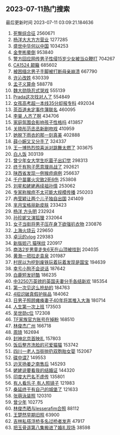 ## 2023-07-11热门搜索 
最后更新时间 2023-07-11 03:09:21.184636 
1. [死臀综合征](https://s.weibo.com/weibo?q=%E6%AD%BB%E8%87%80%E7%BB%BC%E5%90%88%E5%BE%81&t=31&band_rank=1&Refer=top) 2560671
1. [杨洋大大方方营业](https://s.weibo.com/weibo?q=%23%E6%9D%A8%E6%B4%8B%E5%A4%A7%E5%A4%A7%E6%96%B9%E6%96%B9%E8%90%A5%E4%B8%9A%23&t=31&band_rank=2&Refer=top) 1277285
1. [盛世中华何以中国](https://s.weibo.com/weibo?q=%23%E7%9B%9B%E4%B8%96%E4%B8%AD%E5%8D%8E%E4%BD%95%E4%BB%A5%E4%B8%AD%E5%9B%BD%23&t=31&band_rank=3&Refer=top) 1034253
1. [金奎彬晕倒](https://s.weibo.com/weibo?q=%23%E9%87%91%E5%A5%8E%E5%BD%AC%E6%99%95%E5%80%92%23&t=31&band_rank=4&Refer=top) 953840
1. [警方回应网传男子性侵15岁少女被当众鞭打](https://s.weibo.com/weibo?q=%23%E8%AD%A6%E6%96%B9%E5%9B%9E%E5%BA%94%E7%BD%91%E4%BC%A0%E7%94%B7%E5%AD%90%E6%80%A7%E4%BE%B515%E5%B2%81%E5%B0%91%E5%A5%B3%E8%A2%AB%E5%BD%93%E4%BC%97%E9%9E%AD%E6%89%93%23&t=31&band_rank=5&Refer=top) 704267
1. [CA1524 颠簸](https://s.weibo.com/weibo?q=CA1524%20%E9%A2%A0%E7%B0%B8&t=31&band_rank=48&Refer=top) 685602
1. [被困缅北男子手脚被打断母亲崩溃](https://s.weibo.com/weibo?q=%23%E8%A2%AB%E5%9B%B0%E7%BC%85%E5%8C%97%E7%94%B7%E5%AD%90%E6%89%8B%E8%84%9A%E8%A2%AB%E6%89%93%E6%96%AD%E6%AF%8D%E4%BA%B2%E5%B4%A9%E6%BA%83%23&t=31&band_rank=6&Refer=top) 667790
1. [许沁改姓](https://s.weibo.com/weibo?q=%23%E8%AE%B8%E6%B2%81%E6%94%B9%E5%A7%93%23&t=31&band_rank=7&Refer=top) 630339
1. [孟子义算命](https://s.weibo.com/weibo?q=%E5%AD%9F%E5%AD%90%E4%B9%89%E7%AE%97%E5%91%BD&t=31&band_rank=8&Refer=top) 588778
1. [魏大勋隐忍式哭戏](https://s.weibo.com/weibo?q=%23%E9%AD%8F%E5%A4%A7%E5%8B%8B%E9%9A%90%E5%BF%8D%E5%BC%8F%E5%93%AD%E6%88%8F%23&t=31&band_rank=9&Refer=top) 555139
1. [Prada这次找对人了](https://s.weibo.com/weibo?q=%23Prada%E8%BF%99%E6%AC%A1%E6%89%BE%E5%AF%B9%E4%BA%BA%E4%BA%86%23&t=31&band_rank=10&Refer=top) 554849
1. [女孩高考超一本线35分却报专科](https://s.weibo.com/weibo?q=%23%E5%A5%B3%E5%AD%A9%E9%AB%98%E8%80%83%E8%B6%85%E4%B8%80%E6%9C%AC%E7%BA%BF35%E5%88%86%E5%8D%B4%E6%8A%A5%E4%B8%93%E7%A7%91%23&t=31&band_rank=11&Refer=top) 492034
1. [茶百道未定事件簿联名](https://s.weibo.com/weibo?q=%E8%8C%B6%E7%99%BE%E9%81%93%E6%9C%AA%E5%AE%9A%E4%BA%8B%E4%BB%B6%E7%B0%BF%E8%81%94%E5%90%8D&t=31&band_rank=12&Refer=top) 460095
1. [李昊 人齐了啊](https://s.weibo.com/weibo?q=%E6%9D%8E%E6%98%8A%20%E4%BA%BA%E9%BD%90%E4%BA%86%E5%95%8A&t=31&band_rank=13&Refer=top) 434706
1. [家庭氛围会影响孩子性格吗](https://s.weibo.com/weibo?q=%23%E5%AE%B6%E5%BA%AD%E6%B0%9B%E5%9B%B4%E4%BC%9A%E5%BD%B1%E5%93%8D%E5%AD%A9%E5%AD%90%E6%80%A7%E6%A0%BC%E5%90%97%23&t=31&band_rank=14&Refer=top) 413857
1. [关晓彤范丞丞新剧吻戏](https://s.weibo.com/weibo?q=%23%E5%85%B3%E6%99%93%E5%BD%A4%E8%8C%83%E4%B8%9E%E4%B8%9E%E6%96%B0%E5%89%A7%E5%90%BB%E6%88%8F%23&t=31&band_rank=15&Refer=top) 410959
1. [她脱下雨衣的那一刻真美](https://s.weibo.com/weibo?q=%23%E5%A5%B9%E8%84%B1%E4%B8%8B%E9%9B%A8%E8%A1%A3%E7%9A%84%E9%82%A3%E4%B8%80%E5%88%BB%E7%9C%9F%E7%BE%8E%23&t=31&band_rank=50&Refer=top) 402888
1. [薛小婉又又分手了](https://s.weibo.com/weibo?q=%23%E8%96%9B%E5%B0%8F%E5%A9%89%E5%8F%88%E5%8F%88%E5%88%86%E6%89%8B%E4%BA%86%23&t=31&band_rank=16&Refer=top) 324337
1. [王一博热烈惊喜派对跳舞太燃了](https://s.weibo.com/weibo?q=%23%E7%8E%8B%E4%B8%80%E5%8D%9A%E7%83%AD%E7%83%88%E6%83%8A%E5%96%9C%E6%B4%BE%E5%AF%B9%E8%B7%B3%E8%88%9E%E5%A4%AA%E7%87%83%E4%BA%86%23&t=31&band_rank=18&Refer=top) 303675
1. [白人饭](https://s.weibo.com/weibo?q=%E7%99%BD%E4%BA%BA%E9%A5%AD&t=31&band_rank=31&Refer=top) 303139
1. [曾少年女大学生吃菌子出幻觉](https://s.weibo.com/weibo?q=%23%E6%9B%BE%E5%B0%91%E5%B9%B4%E5%A5%B3%E5%A4%A7%E5%AD%A6%E7%94%9F%E5%90%83%E8%8F%8C%E5%AD%90%E5%87%BA%E5%B9%BB%E8%A7%89%23&t=31&band_rank=17&Refer=top) 298313
1. [终于有狗子愿意理肖战了](https://s.weibo.com/weibo?q=%23%E7%BB%88%E4%BA%8E%E6%9C%89%E7%8B%97%E5%AD%90%E6%84%BF%E6%84%8F%E7%90%86%E8%82%96%E6%88%98%E4%BA%86%23&t=31&band_rank=47&Refer=top) 292621
1. [陕西省发现一例猴痘病例](https://s.weibo.com/weibo?q=%23%E9%99%95%E8%A5%BF%E7%9C%81%E5%8F%91%E7%8E%B0%E4%B8%80%E4%BE%8B%E7%8C%B4%E7%97%98%E7%97%85%E4%BE%8B%23&t=31&band_rank=19&Refer=top) 256637
1. [千户苗寨火灾致2死6伤](https://s.weibo.com/weibo?q=%23%E5%8D%83%E6%88%B7%E8%8B%97%E5%AF%A8%E7%81%AB%E7%81%BE%E8%87%B42%E6%AD%BB6%E4%BC%A4%23&t=31&band_rank=34&Refer=top) 253808
1. [刘星和姥姥再续祖孙情](https://s.weibo.com/weibo?q=%23%E5%88%98%E6%98%9F%E5%92%8C%E5%A7%A5%E5%A7%A5%E5%86%8D%E7%BB%AD%E7%A5%96%E5%AD%99%E6%83%85%23&t=31&band_rank=26&Refer=top) 253062
1. [专家称猴痘不太可能大规模传播](https://s.weibo.com/weibo?q=%23%E4%B8%93%E5%AE%B6%E7%A7%B0%E7%8C%B4%E7%97%98%E4%B8%8D%E5%A4%AA%E5%8F%AF%E8%83%BD%E5%A4%A7%E8%A7%84%E6%A8%A1%E4%BC%A0%E6%92%AD%23&t=31&band_rank=22&Refer=top) 250203
1. [冉莹颖让两个儿子独自出国](https://s.weibo.com/weibo?q=%23%E5%86%89%E8%8E%B9%E9%A2%96%E8%AE%A9%E4%B8%A4%E4%B8%AA%E5%84%BF%E5%AD%90%E7%8B%AC%E8%87%AA%E5%87%BA%E5%9B%BD%23&t=31&band_rank=24&Refer=top) 241409
1. [芈月宝格丽新皮肤](https://s.weibo.com/weibo?q=%23%E8%8A%88%E6%9C%88%E5%AE%9D%E6%A0%BC%E4%B8%BD%E6%96%B0%E7%9A%AE%E8%82%A4%23&t=31&band_rank=20&Refer=top) 233423
1. [杨洋 方头明](https://s.weibo.com/weibo?q=%E6%9D%A8%E6%B4%8B%20%E6%96%B9%E5%A4%B4%E6%98%8E&t=31&band_rank=21&Refer=top) 232924
1. [孙珍妮又演狐狸](https://s.weibo.com/weibo?q=%E5%AD%99%E7%8F%8D%E5%A6%AE%E5%8F%88%E6%BC%94%E7%8B%90%E7%8B%B8&t=31&band_rank=23&Refer=top) 232064
1. [女子当街将男子压在身下欲强扒衣物](https://s.weibo.com/weibo?q=%23%E5%A5%B3%E5%AD%90%E5%BD%93%E8%A1%97%E5%B0%86%E7%94%B7%E5%AD%90%E5%8E%8B%E5%9C%A8%E8%BA%AB%E4%B8%8B%E6%AC%B2%E5%BC%BA%E6%89%92%E8%A1%A3%E7%89%A9%23&t=31&band_rank=25&Refer=top) 230876
1. [上海火烧云](https://s.weibo.com/weibo?q=%23%E4%B8%8A%E6%B5%B7%E7%81%AB%E7%83%A7%E4%BA%91%23&t=31&band_rank=27&Refer=top) 229650
1. [卓沅的vlog](https://s.weibo.com/weibo?q=%E5%8D%93%E6%B2%85%E7%9A%84vlog&t=31&band_rank=28&Refer=top) 229383
1. [新版妲己 猫咪纹](https://s.weibo.com/weibo?q=%E6%96%B0%E7%89%88%E5%A6%B2%E5%B7%B1%20%E7%8C%AB%E5%92%AA%E7%BA%B9&t=31&band_rank=29&Refer=top) 220917
1. [商洛2岁男童走失6天在山顶被找到](https://s.weibo.com/weibo?q=%23%E5%95%86%E6%B4%9B2%E5%B2%81%E7%94%B7%E7%AB%A5%E8%B5%B0%E5%A4%B16%E5%A4%A9%E5%9C%A8%E5%B1%B1%E9%A1%B6%E8%A2%AB%E6%89%BE%E5%88%B0%23&t=31&band_rank=30&Refer=top) 204035
1. [黄渤一把拉走袁泉](https://s.weibo.com/weibo?q=%23%E9%BB%84%E6%B8%A4%E4%B8%80%E6%8A%8A%E6%8B%89%E8%B5%B0%E8%A2%81%E6%B3%89%23&t=31&band_rank=32&Refer=top) 201987
1. [村民以为挖到废铁玩着玩着发现是国宝](https://s.weibo.com/weibo?q=%23%E6%9D%91%E6%B0%91%E4%BB%A5%E4%B8%BA%E6%8C%96%E5%88%B0%E5%BA%9F%E9%93%81%E7%8E%A9%E7%9D%80%E7%8E%A9%E7%9D%80%E5%8F%91%E7%8E%B0%E6%98%AF%E5%9B%BD%E5%AE%9D%23&t=31&band_rank=33&Refer=top) 194639
1. [幸亏小狗不会说话](https://s.weibo.com/weibo?q=%E5%B9%B8%E4%BA%8F%E5%B0%8F%E7%8B%97%E4%B8%8D%E4%BC%9A%E8%AF%B4%E8%AF%9D&t=31&band_rank=35&Refer=top) 187642
1. [白鹿短发好酷](https://s.weibo.com/weibo?q=%23%E7%99%BD%E9%B9%BF%E7%9F%AD%E5%8F%91%E5%A5%BD%E9%85%B7%23&t=31&band_rank=36&Refer=top) 186235
1. [中3250万英镑的英国夫妻分手各结新欢](https://s.weibo.com/weibo?q=%E4%B8%AD3250%E4%B8%87%E8%8B%B1%E9%95%91%E7%9A%84%E8%8B%B1%E5%9B%BD%E5%A4%AB%E5%A6%BB%E5%88%86%E6%89%8B%E5%90%84%E7%BB%93%E6%96%B0%E6%AC%A2&t=31&band_rank=32&Refer=top) 185354
1. [第一次见这么抢劫的](https://s.weibo.com/weibo?q=%E7%AC%AC%E4%B8%80%E6%AC%A1%E8%A7%81%E8%BF%99%E4%B9%88%E6%8A%A2%E5%8A%AB%E7%9A%84&t=31&band_rank=37&Refer=top) 184763
1. [4招识破真假护肤品](https://s.weibo.com/weibo?q=4%E6%8B%9B%E8%AF%86%E7%A0%B4%E7%9C%9F%E5%81%87%E6%8A%A4%E8%82%A4%E5%93%81&t=31&band_rank=38&Refer=top) 184062
1. [日男子照顾瘫痪妻子40年将其推入大海](https://s.weibo.com/weibo?q=%23%E6%97%A5%E7%94%B7%E5%AD%90%E7%85%A7%E9%A1%BE%E7%98%AB%E7%97%AA%E5%A6%BB%E5%AD%9040%E5%B9%B4%E5%B0%86%E5%85%B6%E6%8E%A8%E5%85%A5%E5%A4%A7%E6%B5%B7%23&t=31&band_rank=39&Refer=top) 180714
1. [人生第一次上班](https://s.weibo.com/weibo?q=%E4%BA%BA%E7%94%9F%E7%AC%AC%E4%B8%80%E6%AC%A1%E4%B8%8A%E7%8F%AD&t=31&band_rank=40&Refer=top) 173503
1. [吴世勋c位](https://s.weibo.com/weibo?q=%E5%90%B4%E4%B8%96%E5%8B%8Bc%E4%BD%8D&t=31&band_rank=41&Refer=top) 172308
1. [TF家族官方账号在掉粉](https://s.weibo.com/weibo?q=%23TF%E5%AE%B6%E6%97%8F%E5%AE%98%E6%96%B9%E8%B4%A6%E5%8F%B7%E5%9C%A8%E6%8E%89%E7%B2%89%23&t=31&band_rank=42&Refer=top) 168510
1. [林俊杰广州](https://s.weibo.com/weibo?q=%E6%9E%97%E4%BF%8A%E6%9D%B0%E5%B9%BF%E5%B7%9E&t=31&band_rank=43&Refer=top) 166718
1. [周琦](https://s.weibo.com/weibo?q=%E5%91%A8%E7%90%A6&t=31&band_rank=44&Refer=top) 162694
1. [封神北京首映礼](https://s.weibo.com/weibo?q=%23%E5%B0%81%E7%A5%9E%E5%8C%97%E4%BA%AC%E9%A6%96%E6%98%A0%E7%A4%BC%23&t=31&band_rank=46&Refer=top) 157803
1. [饭后整齐洗脸的可爱猫猫](https://s.weibo.com/weibo?q=%E9%A5%AD%E5%90%8E%E6%95%B4%E9%BD%90%E6%B4%97%E8%84%B8%E7%9A%84%E5%8F%AF%E7%88%B1%E7%8C%AB%E7%8C%AB&t=31&band_rank=45&Refer=top) 153742
1. [四川一老人当街抛扔双胞胎女婴](https://s.weibo.com/weibo?q=%23%E5%9B%9B%E5%B7%9D%E4%B8%80%E8%80%81%E4%BA%BA%E5%BD%93%E8%A1%97%E6%8A%9B%E6%89%94%E5%8F%8C%E8%83%9E%E8%83%8E%E5%A5%B3%E5%A9%B4%23&t=31&band_rank=46&Refer=top) 152067
1. [碟中谍7](https://s.weibo.com/weibo?q=%E7%A2%9F%E4%B8%AD%E8%B0%8D7&t=31&band_rank=47&Refer=top) 149553
1. [边天扬姜之南售后](https://s.weibo.com/weibo?q=%E8%BE%B9%E5%A4%A9%E6%89%AC%E5%A7%9C%E4%B9%8B%E5%8D%97%E5%94%AE%E5%90%8E&t=31&band_rank=48&Refer=top) 145293
1. [姥姥说要看我的结婚证](https://s.weibo.com/weibo?q=%E5%A7%A5%E5%A7%A5%E8%AF%B4%E8%A6%81%E7%9C%8B%E6%88%91%E7%9A%84%E7%BB%93%E5%A9%9A%E8%AF%81&t=31&band_rank=49&Refer=top) 144320
1. [印度大巴名不虚传](https://s.weibo.com/weibo?q=%E5%8D%B0%E5%BA%A6%E5%A4%A7%E5%B7%B4%E5%90%8D%E4%B8%8D%E8%99%9A%E4%BC%A0&t=31&band_rank=42&Refer=top) 135801
1. [有人看乐子 有人照镜子](https://s.weibo.com/weibo?q=%E6%9C%89%E4%BA%BA%E7%9C%8B%E4%B9%90%E5%AD%90%20%E6%9C%89%E4%BA%BA%E7%85%A7%E9%95%9C%E5%AD%90&t=31&band_rank=48&Refer=top) 121983
1. [桑延终于有自己的城堡了](https://s.weibo.com/weibo?q=%23%E6%A1%91%E5%BB%B6%E7%BB%88%E4%BA%8E%E6%9C%89%E8%87%AA%E5%B7%B1%E7%9A%84%E5%9F%8E%E5%A0%A1%E4%BA%86%23&t=31&band_rank=49&Refer=top) 121633
1. [张萌泳装照](https://s.weibo.com/weibo?q=%23%E5%BC%A0%E8%90%8C%E6%B3%B3%E8%A3%85%E7%85%A7%23&t=31&band_rank=38&Refer=top) 120310
1. [曾少年](https://s.weibo.com/weibo?q=%E6%9B%BE%E5%B0%91%E5%B9%B4&t=31&band_rank=48&Refer=top) 102775
1. [林俊杰晒与lesserafim合照](https://s.weibo.com/weibo?q=%23%E6%9E%97%E4%BF%8A%E6%9D%B0%E6%99%92%E4%B8%8Elesserafim%E5%90%88%E7%85%A7%23&t=31&band_rank=48&Refer=top) 88112
1. [王楚然早期旧照](https://s.weibo.com/weibo?q=%23%E7%8E%8B%E6%A5%9A%E7%84%B6%E6%97%A9%E6%9C%9F%E6%97%A7%E7%85%A7%23&t=31&band_rank=43&Refer=top) 63900
1. [吉林私搭浮桥多名过桥者发声](https://s.weibo.com/weibo?q=%23%E5%90%89%E6%9E%97%E7%A7%81%E6%90%AD%E6%B5%AE%E6%A1%A5%E5%A4%9A%E5%90%8D%E8%BF%87%E6%A1%A5%E8%80%85%E5%8F%91%E5%A3%B0%23&t=31&band_rank=47&Refer=top) 47917
1. [把玉骨遥第八集搬进了婚礼现场](https://s.weibo.com/weibo?q=%23%E6%8A%8A%E7%8E%89%E9%AA%A8%E9%81%A5%E7%AC%AC%E5%85%AB%E9%9B%86%E6%90%AC%E8%BF%9B%E4%BA%86%E5%A9%9A%E7%A4%BC%E7%8E%B0%E5%9C%BA%23&t=31&band_rank=27&Refer=top) 38598
